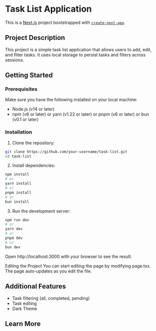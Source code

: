 # Task List Application

This is a [Next.js](https://nextjs.org) project bootstrapped with [`create-next-app`](https://nextjs.org/docs/app/api-reference/cli/create-next-app).

## Project Description

This project is a simple task list application that allows users to add, edit, and filter tasks. It uses local storage to persist tasks and filters across sessions.

## Getting Started

### Prerequisites

Make sure you have the following installed on your local machine:

- Node.js (v14 or later)
- npm (v6 or later) or yarn (v1.22 or later) or pnpm (v6 or later) or bun (v0.1 or later)

### Installation

1. Clone the repository:

```bash
git clone https://github.com/your-username/task-list.git
cd task-list
```

2. Install dependencies:

```bash
npm install
# or
yarn install
# or
pnpm install
# or
bun install
```

3. Run the development server:

```bash
npm run dev
# or
yarn dev
# or
pnpm dev
# or
bun dev
```
Open http://localhost:3000 with your browser to see the result.

Editing the Project
You can start editing the page by modifying page.tsx. The page auto-updates as you edit the file.

## Additional Features
- Task filtering (all, completed, pending)
- Task editing
- Dark Theme

## Learn More

